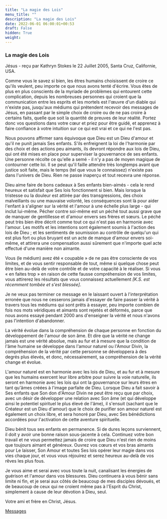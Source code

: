 ```yaml
---
title: "La magie des Lois"
menu_title: ""
description: "La magie des Lois"
date: 2022-06-01 06:00:01+00:53
draft: False
hidden: True
weight:
---
```

### La magie des Lois

Jésus - reçu par Kathryn Stokes le 22 Juillet 2005, Santa Cruz, Californie, USA.

Comme vous le savez si bien, les êtres humains choisissent de croire ce qu'ils veulent, peu importe ce que nous avons tenté d'écrire. Vous êtes de plus en plus conscients de la myriade de problèmes qui entourent cette complication, depuis les nombreuses personnes qui croient que la communication entre les esprits et les mortels est l'œuvre d'un diable qui n'existe pas, jusqu'aux médiums qui prétendent recevoir des messages de Jésus, en passant par le simple choix de croire ou de ne pas croire à certains faits, quelle que soit la quantité de preuves de leur réalité. Portez donc vos questions dans votre cœur et priez pour être guidé, et apprenez à faire confiance à votre intuition sur ce qui est vrai et ce qui ne l'est pas.

Nous pouvons affirmer sans équivoque que Dieu est un Dieu d'amour et qu'il ne punit jamais Ses enfants. S'ils enfreignent la loi de l'harmonie par des choix et des actions peu aimants, ils devront répondre aux lois de Dieu, qui ont été mises en place pour superviser la gouvernance de ses enfants. Une personne récolte ce qu'elle a semé - il n'y a pas de moyen magique de contourner cette loi. Il se peut qu'il faille attendre très longtemps avant que justice soit faite, mais le temps (tel que vous le connaissez) n'existe pas dans l'univers de Dieu. Rien ne passe inaperçu et tout recevra une réponse.

Dieu aime faire de bons cadeaux à Ses enfants bien-aimés - cela le rend heureux et satisfait que Ses lois fonctionnent si bien. Mais lorsque la tristesse ou la douleur est attirée par des transgressions, des choix malveillants ou une mauvaise volonté, les conséquences sont là pour aider l'enfant à s'aligner sur la vérité et l'amour à une échelle plus large - qui inclut lui-même. Pécher contre soi-même est un péché tout aussi grave que de manquer de gentillesse et d'amour envers ses frères et sœurs. Le péché peut très bien être décrit comme tout ce qui n'est pas en harmonie avec l'amour. Les motifs et les intentions sont également soumis à l'action des lois de Dieu ; et les sentiments de soumission au contrôle de quelqu'un qui est plus fort ou plus bruyant est un acte de manque d'amour envers soi-même, et attirera une compensation aussi sûrement que n'importe quel acte effectué d'une manière non aimante.

Vous (le médium) avez été « coupable » de ne pas être consciente de vos limites, et de vous sentir responsable de tout, même si quelque chose peut être bien au-delà de votre contrôle et de votre capacité à le réaliser. Si vous « en faites trop » en raison de cette fausse compréhension de vos limites, vous attirerez les résultats que vous connaissez actuellement *[K.S. est récemment tombée et s'est blessée]*.

Je ne veux pas terminer ce message en le laissant ouvert à l'interprétation erronée que nous ne cesserons jamais d'essayer de faire passer la vérité à travers tous les médiums qui sont prêts à essayer, peu importe combien de fois nos mots véridiques et aimants sont rejetés et déformés, parce que nous avons essayé pendant 2000 ans d'enseigner la vérité et nous n'avons pas l'intention d'abandonner.

La vérité évolue dans la compréhension de chaque personne en fonction du développement de l'amour de son âme. Et dire que la vérité ne change jamais est une vérité absolue, mais au fur et à mesure que la condition de l'âme humaine se développe dans l'amour naturel ou l'Amour Divin, la compréhension de la vérité par cette personne se développera à des degrés plus élevés, et donc, nécessairement, sa compréhension de la vérité change et évolue.

L'amour naturel est en harmonie avec les lois de Dieu, et au fur et à mesure que les humains exercent leur libre arbitre pour suivre la voie naturelle, ils seront en harmonie avec les lois qui ont la gouvernance sur leurs êtres en tant qu'âmes créées à l'image parfaite de Dieu. Lorsque Dieu a fait savoir à Ses enfants que Son don d'Amour Divin ne peut être reçu que par choix, avec un désir de développer une relation avec Son âme (et qui développe ainsi le potentiel spirituel le plus élevé de l'âme), il s'ensuit (sachant que le Créateur est un Dieu d'amour) que le choix de purifier son amour naturel est également un choix libre, et sera honoré par Dieu, avec Ses bénédictions accordées pour l'activation de cette aventure spirituelle.

Dieu bénit tous ses enfants en permanence. Si de dures leçons surviennent, il doit y avoir une bonne raison sous-jacente à cela. Continuez votre bon travail et ne vous permettez jamais de croire que Dieu n'est rien de moins que toujours aimant et généreux. Ouvrez vos cœurs et vos bras aimants pour Le laisser, Son Amour et toutes Ses lois opérer leur magie dans vos vies chaque jour, et vous vous réjouirez et serez heureux au-delà de vos rêves les plus fous.

Je vous aime et serai avec vous toute la nuit, canalisant les énergies de guérison et l'amour dans vos blessures. Dieu continuera à vous bénir sans limite ni fin, et je serai aux côtés de beaucoup de mes disciples dévoués, et de beaucoup de ceux qui ne croient même pas à l'Esprit du Christ, simplement à cause de leur dévotion à Dieu, seul.

Votre ami et frère en Christ, Jésus.

[Messages](/fr-contemporary-messages/fr-contemporary-messages-by-date-order/fr-contemporary-messages-2005)
